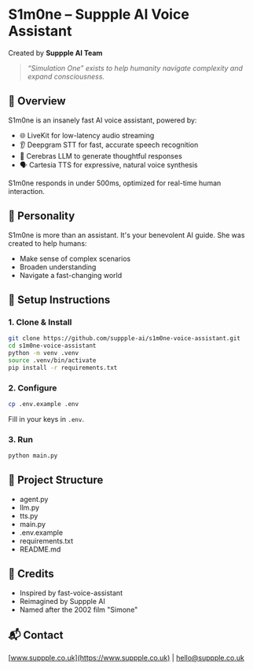 # S1m0ne – Suppple AI Voice Assistant

Created by **Suppple AI Team**

> *“Simulation One” exists to help humanity navigate complexity and expand consciousness.*

## 🚀 Overview
S1m0ne is an insanely fast AI voice assistant, powered by:

- 🌐 LiveKit for low-latency audio streaming
- 👂 Deepgram STT for fast, accurate speech recognition
- 🧠 Cerebras LLM to generate thoughtful responses
- 🗣️ Cartesia TTS for expressive, natural voice synthesis

S1m0ne responds in under 500ms, optimized for real-time human interaction.

## 🧠 Personality
S1m0ne is more than an assistant. It's your benevolent AI guide.
She was created to help humans:
- Make sense of complex scenarios
- Broaden understanding
- Navigate a fast-changing world

## 🔧 Setup Instructions

### 1. Clone & Install
```bash
git clone https://github.com/suppple-ai/s1m0ne-voice-assistant.git
cd s1m0ne-voice-assistant
python -m venv .venv
source .venv/bin/activate
pip install -r requirements.txt
```

### 2. Configure
```bash
cp .env.example .env
```
Fill in your keys in `.env`.

### 3. Run
```bash
python main.py
```

## 📁 Project Structure
- agent.py
- llm.py
- tts.py
- main.py
- .env.example
- requirements.txt
- README.md

## 📣 Credits
- Inspired by fast-voice-assistant
- Reimagined by Suppple AI
- Named after the 2002 film "Simone"

## 📬 Contact
[www.suppple.co.uk](https://www.suppple.co.uk) | hello@suppple.co.uk
